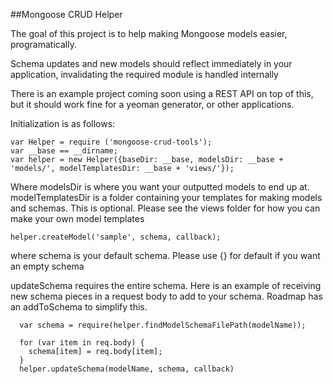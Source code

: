 ##Mongoose CRUD Helper

The goal of this project is to help making Mongoose models easier, programatically.

Schema updates and new models should reflect immediately in your application, invalidating the required module is handled internally

There is an example project coming soon using a REST API on top of this, but it should work fine for a yeoman generator, or other applications.

Initialization is as follows:
```
var Helper = require ('mongoose-crud-tools');
var __base == __dirname;
var helper = new Helper({baseDir: __base, modelsDir: __base + 'models/', modelTemplatesDir: __base + 'views/'});
```
Where
modelsDir is where you want your outputted models to end up at.
modelTemplatesDir is a folder containing your templates for making models and schemas. This is optional.  Please see the views folder for how you can make your own model templates

```
helper.createModel('sample', schema, callback);
```
where schema is your default schema.  Please use {} for default if you want an empty schema

updateSchema requires the entire schema. Here is an example of receiving new schema pieces in a request body to add to your schema.
Roadmap has an addToSchema to simplify this.

```
  var schema = require(helper.findModelSchemaFilePath(modelName));

  for (var item in req.body) {
    schema[item] = req.body[item];
  }
  helper.updateSchema(modelName, schema, callback)
```

